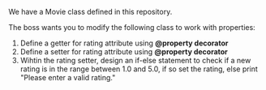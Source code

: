 We have a Movie class defined in this repository.

The boss wants you to modify the following class to work with properties:
1. Define a getter for rating attribute using **@property decorator**
2. Define a setter for rating attribute using **@property decorator**
3. Wihtin the rating setter, design an if-else statement to check if a new rating is in the range between 1.0 and 5.0, if so set the rating, else print "Please enter a valid rating."
